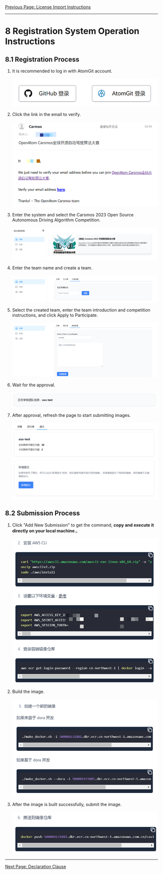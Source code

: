 [Previous Page: License Import Instructions](license.md)

***
# 8 Registration System Operation Instructions

## 8.1 Registration Process
1. It is recommended to log in with AtomGit account.<br><br>
![](js/images/baoming/1.png)

2. Click the link in the email to verify.<br><br>
![](js/images/baoming/2.png)

3. Enter the system and select the Carsmos 2023 Open Source Autonomous Driving Algorithm Competition.<br><br>
![](js/images/baoming/3.png)

4. Enter the team name and create a team.<br><br>
![](js/images/baoming/5.png)

5. Select the created team, enter the team introduction and competition instructions, and click Apply to Participate.<br><br>
![](js/images/baoming/6.png)

6. Wait for the approval.<br><br>
![](js/images/baoming/7.png)

7. After approval, refresh the page to start submitting images.<br><br>
![](js/images/baoming/8.png)


## 8.2 Submission Process
1. Click "Add New Submission" to get the command, **copy and execute it directly on your local machine**.。<br><br>
![](js/images/baoming/9.png)

2. Build the image.<br><br>
![](js/images/baoming/10.png)

3. After the image is built successfully, submit the image.<br><br>
![](js/images/baoming/11.png)

***

[Next Page: Declaration Clause](clause.md)